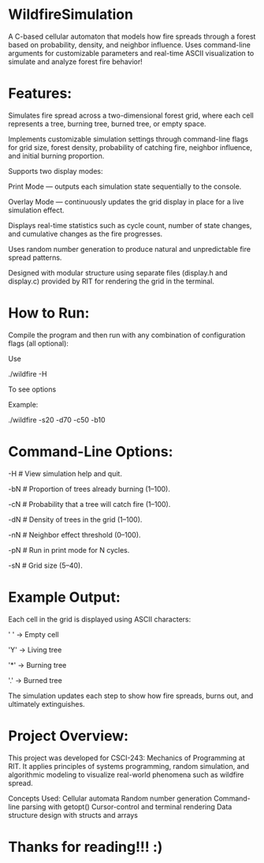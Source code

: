 # WildfireSimulation
A C-based cellular automaton that models how fire spreads through a forest based on probability, density, and neighbor influence. Uses command-line arguments for customizable parameters and real-time ASCII visualization to simulate and analyze forest fire behavior!

# Features:

Simulates fire spread across a two-dimensional forest grid, where each cell represents a tree, burning tree, burned tree, or empty space.

Implements customizable simulation settings through command-line flags for grid size, forest density, probability of catching fire, neighbor influence, and initial burning proportion.

Supports two display modes:

Print Mode — outputs each simulation state sequentially to the console.

Overlay Mode — continuously updates the grid display in place for a live simulation effect.


Displays real-time statistics such as cycle count, number of state changes, and cumulative changes as the fire progresses.

Uses random number generation to produce natural and unpredictable fire spread patterns.

Designed with modular structure using separate files (display.h and display.c) provided by RIT for rendering the grid in the terminal.

# How to Run:

Compile the program and then run with any combination of configuration flags (all optional):

Use

./wildfire -H

To see options


Example:

./wildfire -s20 -d70 -c50 -b10

# Command-Line Options:

-H  # View simulation help and quit.

-bN # Proportion of trees already burning (1–100).

-cN # Probability that a tree will catch fire (1–100).

-dN # Density of trees in the grid (1–100).

-nN # Neighbor effect threshold (0–100).

-pN # Run in print mode for N cycles.

-sN # Grid size (5–40).


# Example Output:

Each cell in the grid is displayed using ASCII characters:

' ' → Empty cell  

'Y' → Living tree  

'*' → Burning tree  

'.' → Burned tree  



The simulation updates each step to show how fire spreads, burns out, and ultimately extinguishes.

# Project Overview:

This project was developed for CSCI-243: Mechanics of Programming at RIT.
It applies principles of systems programming, random simulation, and algorithmic modeling to visualize real-world phenomena such as wildfire spread.

Concepts Used:
Cellular automata
Random number generation
Command-line parsing with getopt()
Cursor-control and terminal rendering
Data structure design with structs and arrays

# Thanks for reading!!! :)
